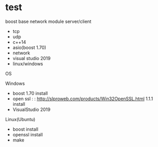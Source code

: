 # test
boost base network module server/client 
- tcp 
- udp 
- c++14
- asio(boost 1.70)
- network
- visual studio 2019
- linux/windows 

OS 

Windows 
- boost 1.70 install 
- open ssl : : http://slproweb.com/products/Win32OpenSSL.html 1.1.1 install
- VisualStudio 2019

Linux(Ubuntu)
- boost install
- openssl install
- make 